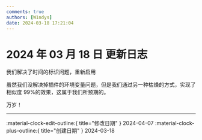 ```yaml
---
comments: true
authors: [W1ndys]
date: 2024-03-18 17:21:04
---
```


# 2024 年 03 月 18 日 更新日志

我们解决了时间的标识问题，重新启用

<!-- more -->

虽然我们没解决掉插件的环境变量问题，但是我们通过另一种枯燥的方式，实现了相似度 99%的效果，这属于我们所预期的。

万岁！

---

:material-clock-edit-outline:{ title="修改日期" } 2024-04-07
:material-clock-plus-outline:{ title="创建日期" } 2024-03-18
